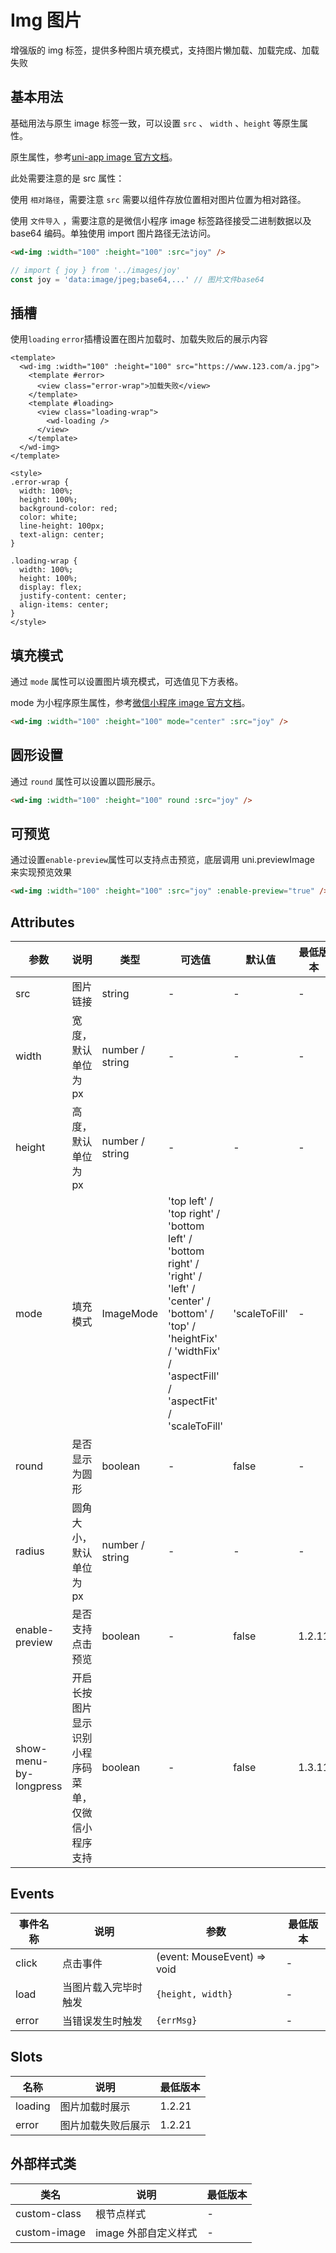 # Img 图片

增强版的 img 标签，提供多种图片填充模式，支持图片懒加载、加载完成、加载失败

## 基本用法

基础用法与原生 image 标签一致，可以设置 `src` 、 `width` 、`height` 等原生属性。

原生属性，参考[uni-app image 官方文档](https://uniapp.dcloud.net.cn/component/image.html#image)。

此处需要注意的是 src 属性：

使用 `相对路径`，需要注意 `src` 需要以组件存放位置相对图片位置为相对路径。

使用 `文件导入` ，需要注意的是微信小程序 image 标签路径接受二进制数据以及 base64 编码。单独使用 import 图片路径无法访问。

```html
<wd-img :width="100" :height="100" :src="joy" />
```

```typescript
// import { joy } from '../images/joy'
const joy = 'data:image/jpeg;base64,...' // 图片文件base64
```

## 插槽

使用`loading` `error`插槽设置在图片加载时、加载失败后的展示内容

```vue
<template>
  <wd-img :width="100" :height="100" src="https://www.123.com/a.jpg">
    <template #error>
      <view class="error-wrap">加载失败</view>
    </template>
    <template #loading>
      <view class="loading-wrap">
        <wd-loading />
      </view>
    </template>
  </wd-img>
</template>

<style>
.error-wrap {
  width: 100%;
  height: 100%;
  background-color: red;
  color: white;
  line-height: 100px;
  text-align: center;
}

.loading-wrap {
  width: 100%;
  height: 100%;
  display: flex;
  justify-content: center;
  align-items: center;
}
</style>
```

## 填充模式

通过 `mode` 属性可以设置图片填充模式，可选值见下方表格。

mode 为小程序原生属性，参考[微信小程序 image 官方文档](https://developers.weixin.qq.com/miniprogram/dev/component/image.html)。

```html
<wd-img :width="100" :height="100" mode="center" :src="joy" />
```

## 圆形设置

通过 `round` 属性可以设置以圆形展示。

```html
<wd-img :width="100" :height="100" round :src="joy" />
```

## 可预览

通过设置`enable-preview`属性可以支持点击预览，底层调用 uni.previewImage 来实现预览效果

```html
<wd-img :width="100" :height="100" :src="joy" :enable-preview="true" />
```

## Attributes

| 参数                   | 说明                                               | 类型            | 可选值                                                                                                                                                                             | 默认值        | 最低版本         |
| ---------------------- | -------------------------------------------------- | --------------- | ---------------------------------------------------------------------------------------------------------------------------------------------------------------------------------- | ------------- | ---------------- |
| src                    | 图片链接                                           | string          | -                                                                                                                                                                                  | -             | -                |
| width                  | 宽度，默认单位为 px                                | number / string | -                                                                                                                                                                                  | -             | -                |
| height                 | 高度，默认单位为 px                                | number / string | -                                                                                                                                                                                  | -             | -                |
| mode                   | 填充模式                                           | ImageMode       | 'top left' / 'top right' / 'bottom left' / 'bottom right' / 'right' / 'left' / 'center' / 'bottom' / 'top' / 'heightFix' / 'widthFix' / 'aspectFill' / 'aspectFit' / 'scaleToFill' | 'scaleToFill' | -                |
| round                  | 是否显示为圆形                                     | boolean         | -                                                                                                                                                                                  | false         | -                |
| radius                 | 圆角大小，默认单位为 px                            | number / string | -                                                                                                                                                                                  | -             | -                |
| enable-preview         | 是否支持点击预览                                   | boolean         | -                                                                                                                                                                                  | false         | 1.2.11           |
| show-menu-by-longpress | 开启长按图片显示识别小程序码菜单，仅微信小程序支持 | boolean         | -                                                                                                                                                                                  | false         | 1.3.11 |

## Events

| 事件名称 | 说明                 | 参数                        | 最低版本 |
| -------- | -------------------- | --------------------------- | -------- |
| click    | 点击事件             | (event: MouseEvent) => void | -        |
| load     | 当图片载入完毕时触发 | `{height, width}`           | -        |
| error    | 当错误发生时触发     | `{errMsg}`                  | -        |

## Slots

| 名称    | 说明               | 最低版本 |
| ------- | ------------------ | -------- |
| loading | 图片加载时展示     | 1.2.21   |
| error   | 图片加载失败后展示 | 1.2.21   |

## 外部样式类

| 类名         | 说明                 | 最低版本 |
| ------------ | -------------------- | -------- |
| custom-class | 根节点样式           | -        |
| custom-image | image 外部自定义样式 | -        |
